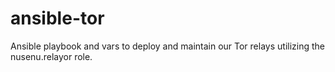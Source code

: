 # ansible-tor

Ansible playbook and vars to deploy and maintain our Tor relays utilizing the nusenu.relayor role.
